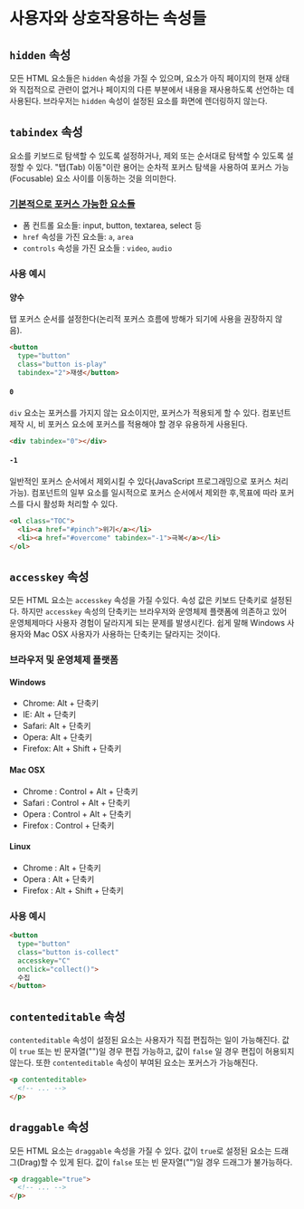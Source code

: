 # 사용자와 상호작용하는 속성들

## `hidden` 속성

모든 HTML 요소들은 `hidden` 속성을 가질 수 있으며, 요소가 아직 페이지의 현재 상태와 직접적으로 관련이 없거나 페이지의 다른 부분에서 내용을 재사용하도록 선언하는 데 사용된다. 브라우저는 `hidden` 속성이 설정된 요소를 화면에 렌더링하지 않는다.

## `tabindex` 속성

요소를 키보드로 탐색할 수 있도록 설정하거나, 제외 또는 순서대로 탐색할 수 있도록 설정할 수 있다.
"탭(Tab) 이동"이란 용어는 순차적 포커스 탐색을 사용하여 포커스 가능(Focusable) 요소 사이를
이동하는 것을 의미한다.

### [기본적으로 포커스 가능한 요소들](https://allyjs.io/data-tables/focusable.html)

* 폼 컨트롤 요소들: input, button, textarea, select 등
* `href` 속성을 가진 요소들: `a`, `area`
* `controls` 속성을 가진 요소들 : `video`, `audio`

### 사용 예시

#### 양수

탭 포커스 순서를 설정한다(논리적 포커스 흐름에 방해가 되기에 사용을 권장하지 않음).

```html
<button
  type="button"
  class="button is-play"
  tabindex="2">재생</button>
```

#### `0`

`div` 요소는 포커스를 가지지 않는 요소이지만, 포커스가 적용되게 할 수 있다. 컴포넌트 제작 시, 비 포커스 요소에 포커스를 적용해야 할 경우 유용하게 사용된다.

```html
<div tabindex="0"></div>
```

#### `-1`

일반적인 포커스 순서에서 제외시킬 수 있다(JavaScript 프로그래밍으로 포커스 처리 가능). 컴포넌트의 일부 요소를 일시적으로 포커스 순서에서 제외한 후,목표에 따라 포커스를 다시 활성화 처리할 수 있다.

```html
<ol class="TOC">
  <li><a href="#pinch">위기</a></li>
  <li><a href="#overcome" tabindex="-1">극복</a></li>
</ol>
```

## `accesskey` 속성

모든 HTML 요소는 `accesskey` 속성을 가질 수있다. 속성 값은 키보드 단축키로 설정된다. 하지만 `accesskey` 속성의 단축키는 브라우저와 운영체제 플랫폼에 의존하고 있어 운영체제마다
사용자 경험이 달라지게 되는 문제를 발생시킨다. 쉽게 말해 Windows 사용자와 Mac OSX 사용자가 사용하는
단축키는 달라지는 것이다.

### 브라우저 및 운영체제 플랫폼

#### Windows

* Chrome: Alt + 단축키
* IE: Alt + 단축키
* Safari: Alt + 단축키
* Opera: Alt + 단축키
* Firefox: Alt + Shift + 단축키

#### Mac OSX

* Chrome  : Control + Alt + 단축키
* Safari  : Control + Alt + 단축키
* Opera   : Control + Alt + 단축키
* Firefox : Control + 단축키

#### Linux

* Chrome  : Alt + 단축키
* Opera   : Alt + 단축키
* Firefox : Alt + Shift + 단축키

### 사용 예시

```html
<button
  type="button"
  class="button is-collect"
  accesskey="C"
  onclick="collect()">
  수집
</button>
```

## `contenteditable` 속성

`contenteditable` 속성이 설정된 요소는 사용자가 직접 편집하는 일이 가능해진다. 값이 `true` 또는 빈 문자열("")일 경우 편집 가능하고, 값이 `false` 일 경우 편집이 허용되지 않는다. 또한 `contenteditable` 속성이 부여된 요소는 포커스가 가능해진다.

```html
<p contenteditable>
  <!-- ... -->
</p>
```

## `draggable` 속성

모든 HTML 요소는 `draggable` 속성을 가질 수 있다. 값이 `true`로 설정된 요소는 드래그(Drag)할 수 있게 된다. 값이 `false` 또는 빈 문자열("")일 경우 드래그가 불가능하다.

```html
<p draggable="true">
  <!-- ... -->
</p>
```